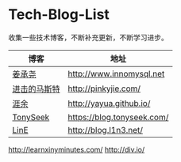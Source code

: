 # Tech-Blog-List

收集一些技术博客，不断补充更新，不断学习进步。

博客 | 地址
----- | -----
[姜承尧](http://www.innomysql.net) | <http://www.innomysql.net>
[进击的马斯特](http://pinkyjie.com/) | <http://pinkyjie.com/>
[涯余](http://yayua.github.io/) | <http://yayua.github.io/>
[TonySeek](https://blog.tonyseek.com/) | <https://blog.tonyseek.com/>
[LinE](http://blog.l1n3.net/) | <http://blog.l1n3.net/>


http://learnxinyminutes.com/
http://div.io/

